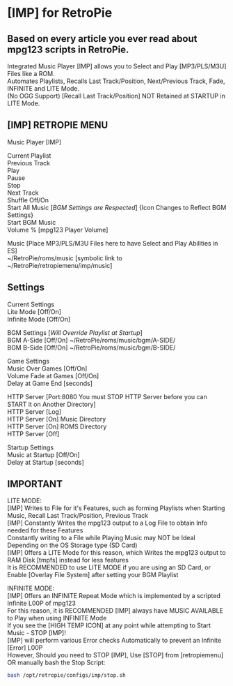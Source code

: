 # [IMP] for RetroPie

## Based on every article you ever read about mpg123 scripts in RetroPie.  ##
Integrated Music Player [IMP] allows you to Select and Play [MP3/PLS/M3U] Files like a ROM.  
Automates Playlists, Recalls Last Track/Position, Next/Previous Track, Fade, INFINITE and LITE Mode.  
(No OGG Support) [Recall Last Track/Position] NOT Retained at STARTUP in LITE Mode.  

## [IMP] RETROPIE MENU

Music Player [IMP]  

Current Playlist  
Previous Track  
Play  
Pause  
Stop  
Next Track  
Shuffle Off/On  
Start All Music [*BGM Settings are Respected*] {Icon Changes to Reflect BGM Settings}  
Start BGM Music  
Volume % [mpg123 Player Volume]  

Music [Place MP3/PLS/M3U Files here to have Select and Play Abilities in ES]  
~/RetroPie/roms/music [symbolic link to ~/RetroPie/retropiemenu/imp/music]  

## Settings  ##
Current Settings  
Lite Mode [Off/On]  
Infinite Mode [Off/On]  

BGM Settings [*Will Override Playlist at Startup*]  
BGM A-Side [Off/On] ~/RetroPie/roms/music/bgm/A-SIDE/  
BGM B-Side [Off/On] ~/RetroPie/roms/music/bgm/B-SIDE/  

Game Settings  
Music Over Games [Off/On]  
Volume Fade at Games [Off/On]  
Delay at Game End [seconds]  

HTTP Server [Port:8080 You must STOP HTTP Server before you can START it on Another Directory]  
HTTP Server [Log]  
HTTP Server [On] Music Directory  
HTTP Server [On] ROMS Directory  
HTTP Server [Off]  

Startup Settings  
Music at Startup [Off/On]  
Delay at Startup [seconds]  

## IMPORTANT

LITE MODE:  
[IMP] Writes to File for it's Features, such as forming Playlists when Starting Music, Recall Last Track/Position, Previous Track  
[IMP] Constantly Writes the mpg123 output to a Log File to obtain Info needed for these Features  
Constantly writing to a File while Playing Music may NOT be Ideal Depending on the OS Storage type (SD Card)  
[IMP] 0ffers a LITE Mode for this reason, which Writes the mpg123 output to RAM Disk [tmpfs] instead for less features  
It is RECOMMENDED to use LITE MODE if you are using an SD Card, or Enable [Overlay File System] after setting your BGM Playlist  

INFINITE MODE:  
[IMP] 0ffers an INFINITE Repeat Mode which is implemented by a scripted Infinite L00P of mpg123  
For this reason, it is RECOMMENDED [IMP] always have MUSIC AVAILABLE to Play when using INFINITE Mode  
If you see the [HIGH TEMP ICON] at any point while attempting to Start Music - STOP [IMP]!  
[IMP] will perform various Error checks Automatically to prevent an Infinite [Error] L00P  
However, Should you need to STOP [IMP], Use [STOP] from [retropiemenu] OR manually bash the Stop Script:  
```bash
bash /opt/retropie/configs/imp/stop.sh
```
